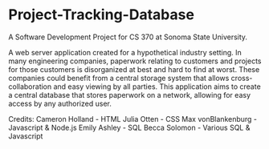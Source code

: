 # Project-Tracking-Database
A Software Development Project for CS 370 at Sonoma State University.

A web server application created for a hypothetical industry setting.
In many engineering companies, paperwork relating to customers and projects for those customers is disorganized at best and hard to find at worst. These companies could benefit from a central storage system that allows cross-collaboration and easy viewing by all parties. This application aims to create a central database that stores paperwork on a network, allowing for easy access by any authorized user.

Credits:
Cameron Holland - HTML
Julia Otten - CSS
Max vonBlankenburg - Javascript & Node.js
Emily Ashley - SQL
Becca Solomon - Various SQL & Javascript